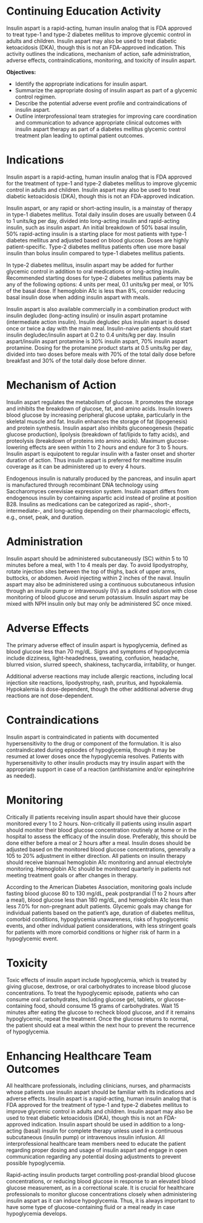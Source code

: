 # Continuing Education Activity

Insulin aspart is a rapid-acting, human insulin analog that is FDA approved to treat type-1 and type-2 diabetes mellitus to improve glycemic control in adults and children. Insulin aspart may also be used to treat diabetic ketoacidosis (DKA), though this is not an FDA-approved indication. This activity outlines the indications, mechanism of action, safe administration, adverse effects, contraindications, monitoring, and toxicity of insulin aspart.

**Objectives:**
- Identify the appropriate indications for insulin aspart.
- Summarize the appropriate dosing of insulin aspart as part of a glycemic control regimen.
- Describe the potential adverse event profile and contraindications of insulin aspart.
- Outline interprofessional team strategies for improving care coordination and communication to advance appropriate clinical outcomes with insulin aspart therapy as part of a diabetes mellitus glycemic control treatment plan leading to optimal patient outcomes.

# Indications

Insulin aspart is a rapid-acting, human insulin analog that is FDA approved for the treatment of type-1 and type-2 diabetes mellitus to improve glycemic control in adults and children. Insulin aspart may also be used to treat diabetic ketoacidosis (DKA), though this is not an FDA-approved indication.

Insulin aspart, or any rapid or short-acting insulin, is a mainstay of therapy in type-1 diabetes mellitus. Total daily insulin doses are usually between 0.4 to 1 units/kg per day, divided into long-acting insulin and rapid-acting insulin, such as insulin aspart. An initial breakdown of 50% basal insulin, 50% rapid-acting insulin is a starting place for most patients with type-1 diabetes mellitus and adjusted based on blood glucose. Doses are highly patient-specific. Type-2 diabetes mellitus patients often use more basal insulin than bolus insulin compared to type-1 diabetes mellitus patients.

In type-2 diabetes mellitus, insulin aspart may be added for further glycemic control in addition to oral medications or long-acting insulin. Recommended starting doses for type-2 diabetes mellitus patients may be any of the following options: 4 units per meal, 0.1 units/kg per meal, or 10% of the basal dose. If hemoglobin A1c is less than 8%, consider reducing basal insulin dose when adding insulin aspart with meals.

Insulin aspart is also available commercially in a combination product with insulin degludec (long-acting insulin) or insulin aspart protamine (intermediate action insulin). Insulin degludec plus insulin aspart is dosed once or twice a day with the main meal. Insulin-naive patients should start insulin degludec/insulin aspart at 0.2 to 0.4 units/kg per day. Insulin aspart/insulin aspart protamine is 30% insulin aspart, 70% insulin aspart protamine. Dosing for the protamine product starts at 0.5 units/kg per day, divided into two doses before meals with 70% of the total daily dose before breakfast and 30% of the total daily dose before dinner.

# Mechanism of Action

Insulin aspart regulates the metabolism of glucose. It promotes the storage and inhibits the breakdown of glucose, fat, and amino acids. Insulin lowers blood glucose by increasing peripheral glucose uptake, particularly in the skeletal muscle and fat. Insulin enhances the storage of fat (lipogenesis) and protein synthesis. Insulin aspart also inhibits gluconeogenesis (hepatic glucose production), lipolysis (breakdown of fat/lipids to fatty acids), and proteolysis (breakdown of proteins into amino acids). Maximum glucose-lowering effects are seen within 1 to 2 hours and endure for 3 to 5 hours. Insulin aspart is equipotent to regular insulin with a faster onset and shorter duration of action. Thus insulin aspart is preferred for mealtime insulin coverage as it can be administered up to every 4 hours.

Endogenous insulin is naturally produced by the pancreas, and insulin apart is manufactured through recombinant DNA technology using Saccharomyces cerevisiae expression system. Insulin aspart differs from endogenous insulin by containing aspartic acid instead of proline at position B28. Insulins as medications can be categorized as rapid-, short-, intermediate-, and long-acting depending on their pharmacologic effects, e.g., onset, peak, and duration.

# Administration

Insulin aspart should be administered subcutaneously (SC) within 5 to 10 minutes before a meal, with 1 to 4 meals per day. To avoid lipodystrophy, rotate injection sites between the top of thighs, back of upper arms, buttocks, or abdomen. Avoid injecting within 2 inches of the naval. Insulin aspart may also be administered using a continuous subcutaneous infusion through an insulin pump or intravenously (IV) as a diluted solution with close monitoring of blood glucose and serum potassium. Insulin aspart may be mixed with NPH insulin only but may only be administered SC once mixed.

# Adverse Effects

The primary adverse effect of insulin aspart is hypoglycemia, defined as blood glucose less than 70 mg/dL. Signs and symptoms of hypoglycemia include dizziness, light-headedness, sweating, confusion, headache, blurred vision, slurred speech, shakiness, tachycardia, irritability, or hunger.

Additional adverse reactions may include allergic reactions, including local injection site reactions, lipodystrophy, rash, pruritus, and hypokalemia. Hypokalemia is dose-dependent, though the other additional adverse drug reactions are not dose-dependent.

# Contraindications

Insulin aspart is contraindicated in patients with documented hypersensitivity to the drug or component of the formulation. It is also contraindicated during episodes of hypoglycemia, though it may be resumed at lower doses once the hypoglycemia resolves. Patients with hypersensitivity to other insulin products may try insulin aspart with the appropriate support in case of a reaction (antihistamine and/or epinephrine as needed).

# Monitoring

Critically ill patients receiving insulin aspart should have their glucose monitored every 1 to 2 hours. Non-critically ill patients using insulin aspart should monitor their blood glucose concentration routinely at home or in the hospital to assess the efficacy of the insulin dose. Preferably, this should be done either before a meal or 2 hours after a meal. Insulin doses should be adjusted based on the monitored blood glucose concentrations, generally a 105 to 20% adjustment in either direction. All patients on insulin therapy should receive biannual hemoglobin A1c monitoring and annual electrolyte monitoring. Hemoglobin A1c should be monitored quarterly in patients not meeting treatment goals or after changes in therapy.

According to the American Diabetes Association, monitoring goals include fasting blood glucose 80 to 130 mg/dL, peak postprandial (1 to 2 hours after a meal), blood glucose less than 180 mg/dL, and hemoglobin A1c less than less 7.0% for non-pregnant adult patients. Glycemic goals may change for individual patients based on the patient’s age, duration of diabetes mellitus, comorbid conditions, hypoglycemia unawareness, risks of hypoglycemic events, and other individual patient considerations, with less stringent goals for patients with more comorbid conditions or higher risk of harm in a hypoglycemic event.

# Toxicity

Toxic effects of insulin aspart include hypoglycemia, which is treated by giving glucose, dextrose, or oral carbohydrates to increase blood glucose concentrations. To treat the hypoglycemic episode, patients who can consume oral carbohydrates, including glucose gel, tablets, or glucose-containing food, should consume 15 grams of carbohydrates. Wait 15 minutes after eating the glucose to recheck blood glucose, and if it remains hypoglycemic, repeat the treatment. Once the glucose returns to normal, the patient should eat a meal within the next hour to prevent the recurrence of hypoglycemia.

# Enhancing Healthcare Team Outcomes

All healthcare professionals, including clinicians, nurses, and pharmacists whose patients use insulin aspart should be familiar with its indications and adverse effects. Insulin aspart is a rapid-acting, human insulin analog that is FDA approved for the treatment of type-1 and type-2 diabetes mellitus to improve glycemic control in adults and children. Insulin aspart may also be used to treat diabetic ketoacidosis (DKA), though this is not an FDA-approved indication. Insulin aspart should be used in addition to a long-acting (basal) insulin for complete therapy unless used in a continuous subcutaneous (insulin pump) or intravenous insulin infusion. All interprofessional healthcare team members need to educate the patient regarding proper dosing and usage of insulin aspart and engage in open communication regarding any potential dosing adjustments to prevent possible hypoglycemia.

Rapid-acting insulin products target controlling post-prandial blood glucose concentrations, or reducing blood glucose in response to an elevated blood glucose measurement, as in a correctional scale. It is crucial for healthcare professionals to monitor glucose concentrations closely when administering insulin aspart as it can induce hypoglycemia. Thus, it is always important to have some type of glucose-containing fluid or a meal ready in case hypoglycemia develops.